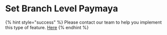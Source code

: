 # Set Branch Level Paymaya

{% hint style="success" %}
Please contact our team to help you implement this type of feature. [Here](http://localhost:5000/s/3AMJddZzwKBD0aUQhAmR/)
{% endhint %}
